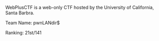 WebPlusCTF is a web-only CTF hosted by the University of California, Santa Barbra.

Team Name: pwnLANdir$

Ranking: 21st/141
